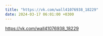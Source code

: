 ```yaml
---
title: "https://vk.com/wall41076938_18229"
date: 2024-03-17 06:01:00 +0300
---
```

<a class="vk-attach" href="https://vk.com/wall41076938_18229">https://vk.com/wall41076938_18229</a>